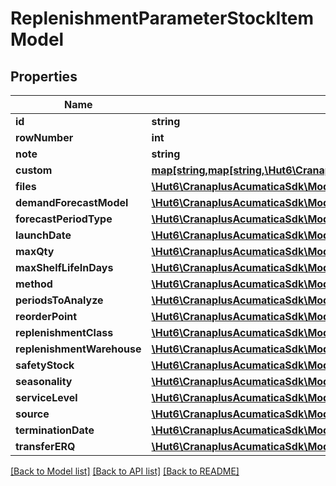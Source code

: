 # ReplenishmentParameterStockItemModel

## Properties
Name | Type | Description | Notes
------------ | ------------- | ------------- | -------------
**id** | **string** |  | [optional] 
**rowNumber** | **int** |  | [optional] 
**note** | **string** |  | [optional] 
**custom** | [**map[string,map[string,\Hut6\CranaplusAcumaticaSdk\Model\CustomFieldModel]]**](map.md) |  | [optional] 
**files** | [**\Hut6\CranaplusAcumaticaSdk\Model\FileLinkModel[]**](FileLinkModel.md) |  | [optional] 
**demandForecastModel** | [**\Hut6\CranaplusAcumaticaSdk\Model\StringValueModel**](StringValueModel.md) |  | [optional] 
**forecastPeriodType** | [**\Hut6\CranaplusAcumaticaSdk\Model\StringValueModel**](StringValueModel.md) |  | [optional] 
**launchDate** | [**\Hut6\CranaplusAcumaticaSdk\Model\DateTimeValueModel**](DateTimeValueModel.md) |  | [optional] 
**maxQty** | [**\Hut6\CranaplusAcumaticaSdk\Model\DecimalValueModel**](DecimalValueModel.md) |  | [optional] 
**maxShelfLifeInDays** | [**\Hut6\CranaplusAcumaticaSdk\Model\IntValueModel**](IntValueModel.md) |  | [optional] 
**method** | [**\Hut6\CranaplusAcumaticaSdk\Model\StringValueModel**](StringValueModel.md) |  | [optional] 
**periodsToAnalyze** | [**\Hut6\CranaplusAcumaticaSdk\Model\IntValueModel**](IntValueModel.md) |  | [optional] 
**reorderPoint** | [**\Hut6\CranaplusAcumaticaSdk\Model\DecimalValueModel**](DecimalValueModel.md) |  | [optional] 
**replenishmentClass** | [**\Hut6\CranaplusAcumaticaSdk\Model\StringValueModel**](StringValueModel.md) |  | [optional] 
**replenishmentWarehouse** | [**\Hut6\CranaplusAcumaticaSdk\Model\StringValueModel**](StringValueModel.md) |  | [optional] 
**safetyStock** | [**\Hut6\CranaplusAcumaticaSdk\Model\DecimalValueModel**](DecimalValueModel.md) |  | [optional] 
**seasonality** | [**\Hut6\CranaplusAcumaticaSdk\Model\StringValueModel**](StringValueModel.md) |  | [optional] 
**serviceLevel** | [**\Hut6\CranaplusAcumaticaSdk\Model\DecimalValueModel**](DecimalValueModel.md) |  | [optional] 
**source** | [**\Hut6\CranaplusAcumaticaSdk\Model\StringValueModel**](StringValueModel.md) |  | [optional] 
**terminationDate** | [**\Hut6\CranaplusAcumaticaSdk\Model\DateTimeValueModel**](DateTimeValueModel.md) |  | [optional] 
**transferERQ** | [**\Hut6\CranaplusAcumaticaSdk\Model\DecimalValueModel**](DecimalValueModel.md) |  | [optional] 

[[Back to Model list]](../README.md#documentation-for-models) [[Back to API list]](../README.md#documentation-for-api-endpoints) [[Back to README]](../README.md)


